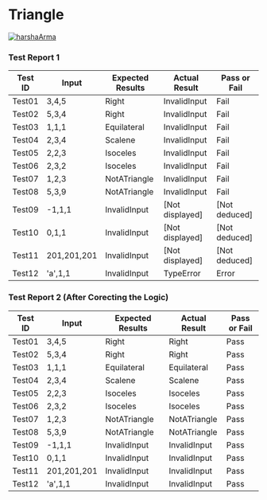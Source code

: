 # Triangle

[![harshaArma](https://circleci.com/gh/harshaArma/HW-01-Testing-triangle-classification.svg?style=svg)](https://app.circleci.com/pipelines/github/harshaArma/HW-01-Testing-triangle-classification?branch=main&filter=all)


### Test Report 1
Test ID   |   Input     |   Expected Results   |   Actual Result   |   Pass or Fail
----------|-------------|----------------------|-------------------|----------------
Test01    |  3,4,5      | Right                | InvalidInput      | Fail
Test02    |  5,3,4      | Right                | InvalidInput      | Fail
Test03    |  1,1,1      | Equilateral          | InvalidInput      | Fail
Test04    |  2,3,4      | Scalene              | InvalidInput      | Fail
Test05    |  2,2,3      | Isoceles             | InvalidInput      | Fail
Test06    |  2,3,2      | Isoceles             | InvalidInput      | Fail
Test07    |  1,2,3      | NotATriangle         | InvalidInput      | Fail
Test08    |  5,3,9      | NotATriangle         | InvalidInput      | Fail
Test09    | -1,1,1      | InvalidInput         | [Not displayed]   | [Not deduced]
Test10    |  0,1,1      | InvalidInput         | [Not displayed]   | [Not deduced]
Test11    | 201,201,201 | InvalidInput         | [Not displayed]   | [Not deduced]
Test12    | 'a',1,1     | InvalidInput         | TypeError         | Error

### Test Report 2 (After Corecting the Logic)
Test ID   |   Input     |   Expected Results   |   Actual Result   |   Pass or Fail
----------|-------------|----------------------|-------------------|----------------
Test01    |  3,4,5      | Right                | Right             | Pass
Test02    |  5,3,4      | Right                | Right             | Pass
Test03    |  1,1,1      | Equilateral          | Equilateral       | Pass
Test04    |  2,3,4      | Scalene              | Scalene           | Pass
Test05    |  2,2,3      | Isoceles             | Isoceles          | Pass
Test06    |  2,3,2      | Isoceles             | Isoceles          | Pass
Test07    |  1,2,3      | NotATriangle         | NotATriangle      | Pass
Test08    |  5,3,9      | NotATriangle         | NotATriangle      | Pass
Test09    | -1,1,1      | InvalidInput         | InvalidInput      | Pass
Test10    |  0,1,1      | InvalidInput         | InvalidInput      | Pass
Test11    | 201,201,201 | InvalidInput         | InvalidInput      | Pass
Test12    | 'a',1,1     | InvalidInput         | InvalidInput      | Pass
